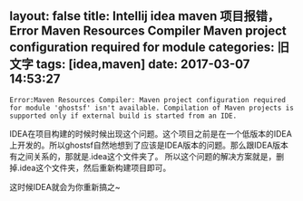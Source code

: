 layout: false
title: Intellij idea maven 项目报错，Error Maven Resources Compiler Maven project configuration required for module
categories: 旧文字
tags: [idea,maven]
date: 2017-03-07 14:53:27
---
    Error:Maven Resources Compiler: Maven project configuration required for module 'ghostsf' isn't available. Compilation of Maven projects is supported only if external build is started from an IDE.

IDEA在项目构建的时候时候出现这个问题。这个项目之前是在一个低版本的IDEA上开发的。所以ghostsf自然地想到了应该是IDEA版本的问题。那么跟IDEA版本有之间关系的，那就是.idea这个文件夹了。
所以这个问题的解决方案就是，删掉.idea这个文件夹，然后重新构建项目即可。

这时候IDEA就会为你重新搞之~

